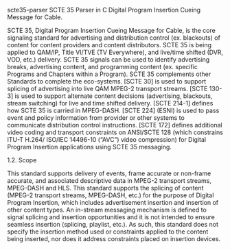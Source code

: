 scte35-parser
SCTE 35 Parser in C Digital Program Insertion Cueing Message for Cable.

SCTE 35, Digital Program Insertion Cueing Message for Cable, is the core signaling standard for advertising and distribution control (ex. blackouts) of content for content providers and content distributors. SCTE 35 is being applied to QAM/IP, Title VI/TVE (TV Everywhere), and live/time shifted (DVR, VOD, etc.) delivery. SCTE 35 signals can be used to identify advertising breaks, advertising content, and programming content (ex. specific Programs and Chapters within a Program). SCTE 35 complements other Standards to complete the eco-systems. [SCTE 30] is used to support splicing of advertising into live QAM MPEG-2 transport streams. [SCTE 130-3] is used to support alternate content decisions (advertising, blackouts, stream switching) for live and time shifted delivery. [SCTE 214-1] defines how SCTE 35 is carried in MPEG-DASH. [SCTE 224] (ESNI) is used to pass event and policy information from provider or other systems to communicate distribution control instructions. [SCTE 172] defines additional video coding and transport constraints on ANSI/SCTE 128 (which constrains ITU-T H.264/ ISO/IEC 14496-10 (“AVC”) video compression) for Digital Program Insertion applications using SCTE 35 messaging.

1.2. Scope

This standard supports delivery of events, frame accurate or non-frame accurate, and associated descriptive data in MPEG-2 transport streams, MPEG-DASH and HLS. This standard supports the splicing of content (MPEG-2 transport streams, MPEG-DASH, etc.) for the purpose of Digital Program Insertion, which includes advertisement insertion and insertion of other content types. An in-stream messaging mechanism is defined to signal splicing and insertion opportunities and it is not intended to ensure seamless insertion (splicing, playlist, etc.). As such, this standard does not specify the insertion method used or constraints applied to the content being inserted, nor does it address constraints placed on insertion devices.
